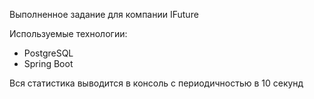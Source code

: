 Выполненное задание для компании IFuture

Используемые технологии:
- PostgreSQL
- Spring Boot

Вся статистика выводится в консоль с периодичностью в 10 секунд
